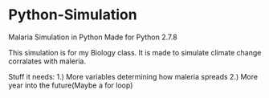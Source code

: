 # Python-Simulation
Malaria Simulation in Python
Made for Python 2.7.8

This simulation is for my Biology class. It is made to simulate climate change corralates with maleria. 

Stuff it needs:
1.) More variables determining how maleria spreads
2.) More year into the future(Maybe a for loop)
